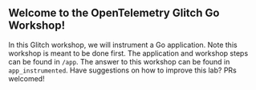 ## Welcome to the OpenTelemetry Glitch Go Workshop!

In this Glitch workshop, we will instrument a Go application. Note this
workshop is meant to be done first. The application and workshop steps can be
found in `/app`. The answer to this workshop can be found in
`app_instrumented`. Have suggestions on how to improve this lab? PRs welcomed!
